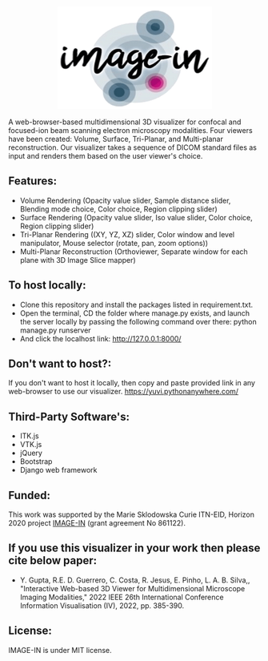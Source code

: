 [<p align="center"> <img src="mpi_vtk_js/polls/static/images/Image-In (1).png"/></p>](http://image-in-itn.eu/)

A web-browser-based multidimensional 3D visualizer for confocal and focused-ion beam scanning electron microscopy modalities.
Four viewers have been created: Volume, Surface, Tri-Planar, and Multi-planar reconstruction.
Our visualizer takes a sequence of DICOM standard files as input and renders them based on the user viewer's choice.

## Features:
- Volume Rendering (Opacity value slider, Sample distance slider, Blending mode choice, Color choice, Region clipping slider)
- Surface Rendering (Opacity value slider, Iso value slider, Color choice, Region clipping slider)
- Tri-Planar Rendering ((XY, YZ, XZ) slider, Color window and level manipulator, Mouse selector (rotate, pan, zoom options))
- Multi-Planar Reconstruction (Orthoviewer, Separate window for each plane with 3D Image Slice mapper)

## To host locally:
- Clone this repository and install the packages listed in requirement.txt.
- Open the terminal, CD the folder where manage.py exists, and launch the server locally by passing the following command over there: python manage.py runserver
- And click the localhost link: http://127.0.0.1:8000/

## Don't want to host?:
If you don't want to host it locally, then copy and paste provided link in any web-browser to use our visualizer.
https://yuvi.pythonanywhere.com/

## Third-Party Software's:
- ITK.js
- VTK.js
- jQuery
- Bootstrap
- Django web framework

## Funded:
This work was supported by the Marie Sklodowska Curie ITN-EID, Horizon 2020 project [IMAGE-IN](http://image-in-itn.eu/) (grant agreement No 861122).

## If you use this visualizer in your work then please cite below paper:
- Y. Gupta, R.E. D. Guerrero, C. Costa, R. Jesus, E. Pinho, L. A. B. Silva,, "Interactive Web-based 3D Viewer for Multidimensional Microscope Imaging Modalities," 2022 IEEE  26th International Conference Information Visualisation (IV), 2022, pp. 385-390.

## License:
IMAGE-IN is under MIT license.

